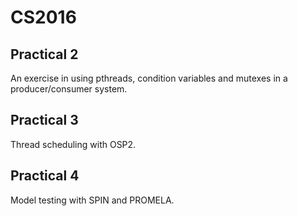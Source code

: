 # CS2016

## Practical 2
An exercise in using pthreads, condition variables and mutexes in a producer/consumer system.

## Practical 3
Thread scheduling with OSP2.

## Practical 4
Model testing with SPIN and PROMELA.
